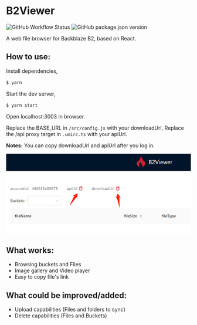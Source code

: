 # B2Viewer

![GitHub Workflow Status](https://img.shields.io/github/workflow/status/Shen-Yu/b2-viewer/b2viewer)
![GitHub package.json version](https://img.shields.io/github/package-json/v/Shen-Yu/b2-viewer)

A web file browser for Backblaze B2, based on React.

## How to use:

Install dependencies,

```bash
$ yarn
```

Start the dev server,

```bash
$ yarn start
```

Open localhost:3003 in browser.

Replace the BASE_URL in `/src/config.js` with your downloadUrl, Replace the /api proxy target in `.umirc.ts` with your apiUrl. 

**Notes:** 
You can copy downloadUrl and apiUrl after you log in.

![copy](./screenshots/1.png)

## What works:

- Browsing buckets and Files
- Image gallery and Video player
- Easy to copy file's link

## What could be improved/added:

- Upload capabilities (Files and folders to sync)
- Delete capabilities (Files and Buckets)